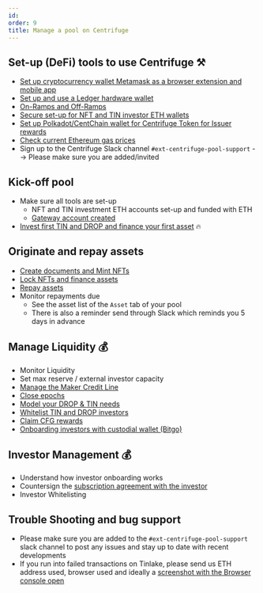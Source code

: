 ```yaml
---
id: 
order: 9
title: Manage a pool on Centrifuge
---
```

## Set-up (DeFi) tools to use Centrifuge ⚒️
- [Set up cryptocurrency wallet Metamask as a browser extension and mobile app](https://centrifuge.hackmd.io/qHN-67WzQhSAsaXKtKg-0Q?view) 
- [Set up and use a Ledger hardware wallet](https://centrifuge.hackmd.io/2-yGgz_jR9averCxq12HaA) 
- [On-Ramps and Off-Ramps](https://centrifuge.hackmd.io/jbQcLZVoQF-sTJLJ-aK_CA#On-Ramps-and-Off-Ramps)
- [Secure set-up for NFT and TIN investor ETH wallets](https://centrifuge.hackmd.io/UW4pGUyNSQSLhk9YlKd5DQ)
- [Set up Polkadot/CentChain wallet for Centrifuge Token for Issuer rewards](https://docs.centrifuge.io/use/setup-wallet/)
- [Check current Ethereum gas prices](https://etherscan.io/gastracker)
- Sign up to the Centrifuge Slack channel ``#ext-centrifuge-pool-support`` --> Please make sure you are added/invited

## Kick-off pool
- Make sure all tools are set-up 
    - NFT and TIN investment ETH accounts set-up and funded with ETH
    - [Gateway account created](https://centrifuge.hackmd.io/UkVK4veyQhKsNwRYEG877A?both#Register-for-Gateway-One-time-set-up)
- [Invest first TIN and DROP and finance your first asset](https://centrifuge.hackmd.io/@rQf339bfSHi_a3rLcEuoaQ/BJnctJqEd?type=view) 🔥

## Originate and repay assets
- [Create documents and Mint NFTs](https://centrifuge.hackmd.io/@rQf339bfSHi_a3rLcEuoaQ/S1zxidjkO#Create-Document)
- [Lock NFTs and finance assets](https://centrifuge.hackmd.io/@rQf339bfSHi_a3rLcEuoaQ/S1zxidjkO#Create-Document)
- [Repay assets](https://centrifuge.hackmd.io/UkVK4veyQhKsNwRYEG877A?both#Repay-the-asset) 
- Monitor repayments due
    - See the asset list of the `Asset` tab of your pool
    - There is also a reminder send through Slack which reminds you 5 days in advance

## Manage Liquidity 💰
- Monitor Liquidity
- Set max reserve / external investor capacity
- [Manage the Maker Credit Line](https://centrifuge.hackmd.io/kzQUAqMIRz69yQOmxab6vg?both)
- [Close epochs](https://centrifuge.hackmd.io/g4L46ox3RVWDa-FLiNIPlw)
- [Model your DROP & TIN needs](https://docs.google.com/spreadsheets/d/1aJsSl2dQramuzJjoM_WGpD2bfEiysLElqqJN2tfomNw/edit?usp=sharing)
- [Whitelist TIN and DROP investors](https://centrifuge.hackmd.io/@GFVc8-7vQY2WVSt6HjX-9A/r1vRvl4Yt)
- [Claim CFG rewards](https://centrifuge.hackmd.io/6oqj9fZsSBCF1byFeWEucw)
- [Onboarding investors with custodial wallet (Bitgo)](https://centrifuge.hackmd.io/@GFVc8-7vQY2WVSt6HjX-9A/By67h7pYF)

## Investor Management 💰
- Understand how investor onboarding works
- Countersign the [subscription agreement with the investor](https://centrifuge.hackmd.io/sHVTc7W4R-aTnoUMI4PhBg#Investor-Onboarding--Sign-sub-doc)
- Investor Whitelisting

## Trouble Shooting and bug support
- Please make sure you are added to the `#ext-centrifuge-pool-support` slack channel to post any issues and stay up to date with recent developments
- If you run into failed transactions on Tinlake, please send us ETH address used, browser used and ideally a [screenshot with the Browser console open](https://centrifuge.hackmd.io/@rQf339bfSHi_a3rLcEuoaQ/SkLby4yNt?type=view)
